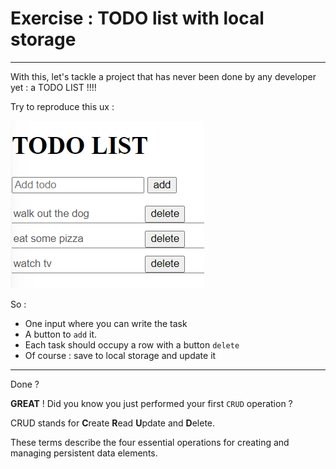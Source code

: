 # Exercise : TODO list with local storage

---

With this, let's tackle a project that has never been done by any developer yet : a TODO LIST !!!!

Try to reproduce this ux :

![Alt text](image-11.png)

So :

- One input where you can write the task
- A button to `add` it.
- Each task should occupy a row with a button `delete`
- Of course : save to local storage and update it

---

Done ?

**GREAT** ! Did you know you just performed your first `CRUD` operation ?

CRUD stands for **C**reate **R**ead **U**pdate and **D**elete.

These terms describe the four essential operations for creating and managing persistent data elements.
